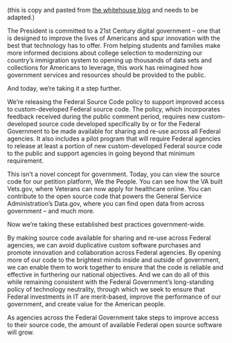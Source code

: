 (this is copy and pasted from [the whitehouse blog](https://www.whitehouse.gov/blog/2016/08/08/peoples-code) and needs to be adapted.) 


The President is committed to a 21st Century digital government – one that is designed to improve the lives of Americans and spur innovation with the best that technology has to offer. From helping students and families make more informed decisions about college selection to modernizing our country’s immigration system to opening up thousands of data sets and collections for Americans to leverage, this work has reimagined how government services and resources should be provided to the public.

And today, we’re taking it a step further.

We’re releasing the Federal Source Code policy to support improved access to custom-developed Federal source code. The policy, which incorporates feedback received during the public comment period, requires new custom-developed source code developed specifically by or for the Federal Government to be made available for sharing and re-use across all Federal agencies. It also includes a pilot program that will require Federal agencies to release at least a portion of new custom-developed Federal source code to the public and support agencies in going beyond that minimum requirement.

This isn’t a novel concept for government. Today, you can view the source code for our petition platform, We the People. You can see how the VA built Vets.gov, where Veterans can now apply for healthcare online. You can contribute to the open source code that powers the General Service Administration’s Data.gov, where you can find open data from across government – and much more.

Now we’re taking these established best practices government-wide.

By making source code available for sharing and re-use across Federal agencies, we can avoid duplicative custom software purchases and promote innovation and collaboration across Federal agencies. By opening more of our code to the brightest minds inside and outside of government, we can enable them to work together to ensure that the code is reliable and effective in furthering our national objectives. And we can do all of this while remaining consistent with the Federal Government’s long-standing policy of technology neutrality, through which we seek to ensure that Federal investments in IT are merit-based, improve the performance of our government, and create value for the American people.

As agencies across the Federal Government take steps to improve access to their source code, the amount of available Federal open source software will grow.
